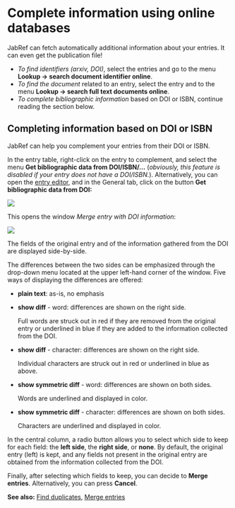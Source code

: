 # Complete information using online databases

JabRef can fetch automatically additional information about your entries. It can even get the publication file!​

* _To find identifiers (arxiv, DOI)_, select the entries and go to the menu **Lookup → search document identifier online**.​
* _To find the document_ related to an entry, select the entry and to the menu **Lookup → search full text documents online**.​
* _To complete bibliographic information_ based on DOI or ISBN, continue reading the section below.

## Completing information based on DOI or ISBN

JabRef can help you complement your entries from their DOI or ISBN.

In the entry table, right-click on the entry to complement, and select the menu **Get bibliographic data from DOI/ISBN/...** (_obviously, this feature is disabled if your entry does not have a DOI/ISBN._). Alternatively, you can open the [entry editor](../advanced/entryeditor/), and in the General tab, click on the button **Get bibliographic data from DOI:**

![](<../.gitbook/assets/getdoi-entryeditor-jabref5.2 (1) (2) (2) (2) (2) (1) (1) (1).png>)

This opens the window _Merge entry with DOI information_:

![](<../.gitbook/assets/getdoi-mergeentrieswithdoiinformation-jabref5.2 (1) (1) (1).png>)

The fields of the original entry and of the information gathered from the DOI are displayed side-by-side.

The differences between the two sides can be emphasized through the drop-down menu located at the upper left-hand corner of the window. Five ways of displaying the differences are offered:

* **plain text**: as-is, no emphasis
*   **show diff** - word: differences are shown on the right side.

    Full words are struck out in red if they are removed from the original entry or underlined in blue if they are added to the information collected from the DOI.
*   **show diff** - character: differences are shown on the right side.

    Individual characters are struck out in red or underlined in blue as above.
*   **show symmetric diff** - word: differences are shown on both sides.

    Words are underlined and displayed in color.
*   **show symmetric diff** - character: differences are shown on both sides.

    Characters are underlined and displayed in color.

In the central column, a radio button allows you to select which side to keep for each field: the **left side**, the **right side**, or **none**. By default, the original entry (left) is kept, and any fields not present in the original entry are obtained from the information collected from the DOI.

Finally, after selecting which fields to keep, you can decide to **Merge entries**. Alternatively, you can press **Cancel**.

**See also:** [Find duplicates](findduplicates.md), [Merge entries](mergeentries.md)
